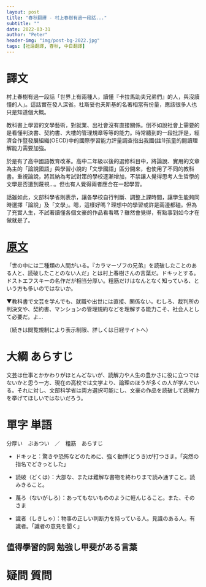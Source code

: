 ```yaml
---
layout: post
title: "春秋翻譯 - 村上春樹有過一段話..."
subtitle: ""
date: 2022-03-31
author: "Peter"
header-img: "img/post-bg-2022.jpg"
tags: [社論翻譯, 春秋, 中日翻譯]
---
```


# 譯文

村上春樹有過一段話「世界上有兩種人，讀懂『卡拉馬助夫兄弟們』的人，與沒讀懂的人」。這話實在發人深省。杜斯妥也夫斯基的名著相當有份量，應該很多人也只是知道個大概。

教科書上學習的文學藝術，對就業、出社會沒有直接關係。倒不如說社會上需要的是看懂判決書、契約書、大樓的管理規章等等的能力。時常聽到的一段批評是，經濟合作暨發展組織(OECD)中的國際學習能力評量調查指出我國(註1)孩童的閱讀理解能力需要加強。

於是有了高中國語教育改革。高中二年級以後的選修科目中，將論說、實用的文章為主的「論說國語」與學習小說的「文學國語」區分開來，也使用了不同的教科書。重視論說，將其納為考試對策的學校逐漸增加，不禁讓人覺得思考人生哲學的文學是否遭到蔑視...。但也有人覺得兩者應合在一起學習。

話雖如此，文部科學省則表示，讓各學校自行判斷、調整上課時間，讓學生能夠同時選擇「論說」及「文學」。嗯，這樣好嗎？理想中的學習或許是兩邊都碰。但為了充實人生，不試著讀懂各個文豪的作品看看嗎？雖然會覺得，有點事到如今才在做就是了。

# [原文](1)
 
「世の中には二種類の人間がいる。『カラマーゾフの兄弟』を読破したことのある人と、読破したことのない人だ」とは村上春樹さんの言葉だ。ドキッとする。ドストエフスキーの名作だが相当分厚い。粗筋だけはなんとなく知っている、という方も多いのではないか。

▼教科書で文芸を学んでも、就職や出世には直接、関係ない。むしろ、裁判所の判決文や、契約書、マンションの管理規約などを理解する能力こそ、社会人として必要だ。よ...

（続きは閲覧規制により表示制限、詳しくは日経サイトへ）

# 大綱 あらすじ

文芸は仕事とかかわりがほとんどないが、読解力や人生の豊かさに役に立つではないかと思う一方、現在の高校では文学より、論理のほうが多くの人が学んでいる。それに対し、文部科学省は両方選択可能にし、文豪の作品を読破して読解力を挙げてほしいではないだろう。

# 單字 単語

分厚い　ぶあつい　／　粗筋　あらすじ

- ドキッと：驚きや恐怖などのために、強く動悸(どうき)が打つさま。「突然の指名でどきっとした」

- 読破（どくは）：大部な、または難解な書物を終わりまで読み通すこと。読みきること。

- 蔑ろ（ないがしろ）：あってもないもののように軽んじること。また、そのさま

- 識者（しきしゃ）：物事の正しい判断力を持っている人。見識のある人。有識者。「識者の意見を聞く」

## 值得學習的詞 勉強し甲斐がある言葉



# 疑問 質問


[1]: https://www.nikkei.com/article/DGXZQODK307CT0Q2A330C2000000/